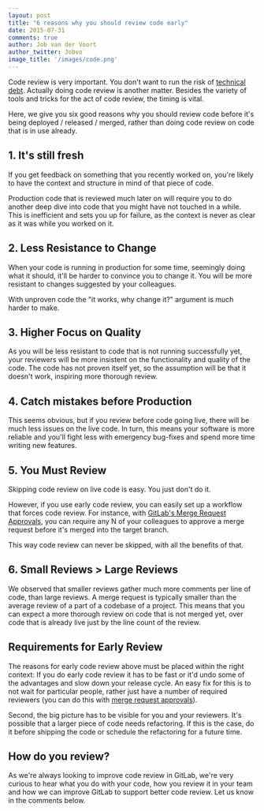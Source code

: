 ```yaml
---
layout: post
title: "6 reasons why you should review code early"
date: 2015-07-31
comments: true
author: Job van der Voort
author_twitter: Jobvo
image_title: '/images/code.png'
---
```


Code review is very important. You don't want to run the risk of [technical debt].
Actually doing code review is another matter. Besides the variety of tools and tricks
for the act of code review, the timing is vital.

Here, we give you six good reasons why you should review code before it's being
deployed / released / merged, rather than doing code review on code that is
in use already.

<!-- more -->

## 1. It's still fresh

If you get feedback on something that you recently worked on, you're
likely to have the context and structure in mind of that piece of code.

Production code that is reviewed much later on will require you to do another
deep dive into code that you might have not touched in a while. This is inefficient
and sets you up for failure, as the context is never as clear as it was while you
worked on it.

## 2. Less Resistance to Change

When your code is running in production for some time, seemingly doing what it
should, it'll be harder to convince you to change it. You will be more resistant
to changes suggested by your colleagues.

With unproven code the "it works, why change it?" argument is much harder to make.

## 3. Higher Focus on Quality

As you will be less resistant to code that is not running successfully yet,
your reviewers will be more insistent on the functionality and quality of the
code. The code has not proven itself yet, so the assumption will be that it
doesn't work, inspiring more thorough review.

## 4. Catch mistakes before Production

This seems obvious, but if you review before code going live, there will be
much less issues on the live code. In turn, this means your software is more
reliable and you'll fight less with emergency bug-fixes and spend more time
writing new features.

## 5. You Must Review

Skipping code review on live code is easy. You just don't do it.

However, if you use early code review, you can easily set up a workflow
that forces code review. For instance, with [GitLab's Merge Request Approvals],
you can require any N of your colleagues to approve a merge request before it's
merged into the target branch.

This way code review can never be skipped, with all the benefits of that.

## 6. Small Reviews > Large Reviews

We observed that smaller reviews gather much more comments per line of code,
than large reviews.
A merge request is typically smaller than the average review of a part of a
codebase of a project. This means that you can expect a more thorough review
on code that is not merged yet, over code that is already live just by the
line count of the review.

## Requirements for Early Review

The reasons for early code review above must be placed within the right context:
If you do early code review it has to be fast or it'd undo some of the advantages
and slow down your release cycle. An easy fix for this is to not wait for particular
people, rather just have a number of required reviewers (you can do this with
[merge request approvals]).

Second, the big picture has to be visible for you and your reviewers. It's possible
that a larger piece of code needs refactoring. If this is the case, do it
before shipping the code or schedule the refactoring for a future time.

## How do you review?

As we're always looking to improve code review in GitLab, we're very curious
to hear what you do with your code, how you review it in your team and how
we can improve GitLab to support better code review.
Let us know in the comments below.


[technical debt]: https://en.wikipedia.org/wiki/Technical_debt
[merge request approvals]: https://about.gitlab.com/2015/07/29/feature-highlight-merge-request-approvals/
[GitLab's Merge Request Approvals]: https://about.gitlab.com/2015/07/29/feature-highlight-merge-request-approvals/
